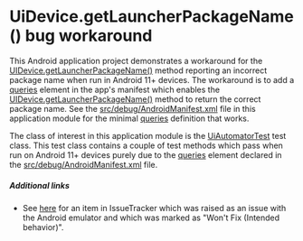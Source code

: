 # UiDevice.getLauncherPackageName() bug workaround

This Android application project demonstrates a workaround for
the [UIDevice.getLauncherPackageName()](https://developer.android.com/reference/androidx/test/uiautomator/UiDevice#getlauncherpackagename)
method reporting an incorrect package name when run in Android 11+ devices. The workaround is to add
a [queries](https://developer.android.com/guide/topics/manifest/queries-element) element in the app's manifest
which enables
the [UIDevice.getLauncherPackageName()](https://developer.android.com/reference/androidx/test/uiautomator/UiDevice#getlauncherpackagename)
method to return the correct package name. See
the [src/debug/AndroidManifest.xml](src/debug/AndroidManifest.xml) file in this application module for the
minimal [queries](https://developer.android.com/guide/topics/manifest/queries-element) definition that works.

The class of interest in this application module is
the [UiAutomatorTest](src/androidTest/java/com/tazkiyatech/uiautomator/app2/UiAutomatorTest.kt) test class.
This test class contains a couple of test methods which pass when run on Android 11+ devices purely due to
the [queries](https://developer.android.com/guide/topics/manifest/queries-element) element declared in
the [src/debug/AndroidManifest.xml](src/debug/AndroidManifest.xml) file.

##### Additional links

* See [here](https://issuetracker.google.com/issues/178965163) for an item in IssueTracker which was raised as
  an issue with the Android emulator and which was marked as "Won't Fix (Intended behavior)".
